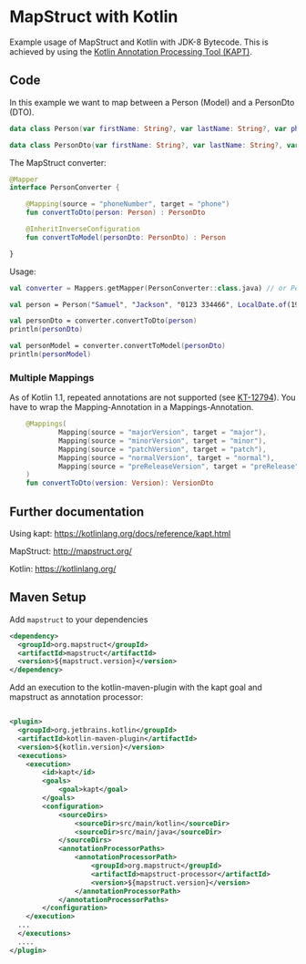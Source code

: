 # MapStruct with Kotlin

Example usage of MapStruct and Kotlin with JDK-8 Bytecode. This is achieved by using the [Kotlin Annotation Processing Tool (KAPT)](https://kotlinlang.org/docs/reference/kapt.html).

## Code

In this example we want to map between a Person (Model) and a PersonDto (DTO).

```kotlin
data class Person(var firstName: String?, var lastName: String?, var phoneNumber: String?, var birthdate: LocalDate?)
```

```kotlin
data class PersonDto(var firstName: String?, var lastName: String?, var phone: String?, var birthdate: LocalDate?)
```

The MapStruct converter:

```kotlin
@Mapper
interface PersonConverter {

    @Mapping(source = "phoneNumber", target = "phone")
    fun convertToDto(person: Person) : PersonDto

    @InheritInverseConfiguration
    fun convertToModel(personDto: PersonDto) : Person

}
```

Usage:

```kotlin
val converter = Mappers.getMapper(PersonConverter::class.java) // or PersonConverterImpl()

val person = Person("Samuel", "Jackson", "0123 334466", LocalDate.of(1948, 12, 21))

val personDto = converter.convertToDto(person)
println(personDto)

val personModel = converter.convertToModel(personDto)
println(personModel)
```

### Multiple Mappings

As of Kotlin 1.1, repeated annotations are not supported (see [KT-12794](https://youtrack.jetbrains.com/issue/KT-12794)). You have to wrap the Mapping-Annotation in a Mappings-Annotation.

```kotlin
    @Mappings(
            Mapping(source = "majorVersion", target = "major"),
            Mapping(source = "minorVersion", target = "minor"),
            Mapping(source = "patchVersion", target = "patch"),
            Mapping(source = "normalVersion", target = "normal"),
            Mapping(source = "preReleaseVersion", target = "preRelease")
    )
    fun convertToDto(version: Version): VersionDto
```

## Further documentation

Using kapt: https://kotlinlang.org/docs/reference/kapt.html

MapStruct: http://mapstruct.org/

Kotlin: https://kotlinlang.org/ 

## Maven Setup

Add `mapstruct` to your dependencies

```xml
<dependency>
  <groupId>org.mapstruct</groupId>
  <artifactId>mapstruct</artifactId>
  <version>${mapstruct.version}</version>
</dependency>
```

Add an execution to the kotlin-maven-plugin with the kapt goal and mapstruct as annotation processor:

```xml

<plugin>
  <groupId>org.jetbrains.kotlin</groupId>
  <artifactId>kotlin-maven-plugin</artifactId>
  <version>${kotlin.version}</version>
  <executions>
    <execution>
        <id>kapt</id>
        <goals>
            <goal>kapt</goal>
        </goals>
        <configuration>
            <sourceDirs>
                <sourceDir>src/main/kotlin</sourceDir>
                <sourceDir>src/main/java</sourceDir>
            </sourceDirs>
            <annotationProcessorPaths>
                <annotationProcessorPath>
                    <groupId>org.mapstruct</groupId>
                    <artifactId>mapstruct-processor</artifactId>
                    <version>${mapstruct.version}</version>
                </annotationProcessorPath>
            </annotationProcessorPaths>
        </configuration>
    </execution>
  ...
  </executions>
  ....
</plugin>
```
